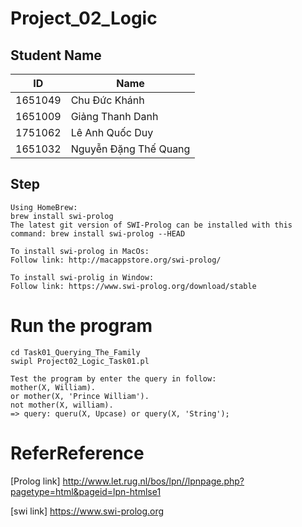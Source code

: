 # Project_02_Logic


## Student Name

| ID  | Name |
| ------------- | ------------- |
| 1651049  | Chu Đức Khánh  |
| 1651009   | Giảng Thanh Danh |
| 1751062   | Lê Anh Quốc Duy |
| 1651032   | Nguyễn Đặng Thế Quang|


## Step
```
Using HomeBrew:
brew install swi-prolog
The latest git version of SWI-Prolog can be installed with this command: brew install swi-prolog --HEAD

```
```
To install swi-prolog in MacOs:
Follow link: http://macappstore.org/swi-prolog/
```

```
To install swi-prolig in Window:
Follow link: https://www.swi-prolog.org/download/stable
```

# Run the program
```
cd Task01_Querying_The_Family 
swipl Project02_Logic_Task01.pl 
```

```
Test the program by enter the query in follow:
mother(X, William).
or mother(X, 'Prince William').
not mother(X, william).
=> query: queru(X, Upcase) or query(X, 'String');
```
# ReferReference 
[Prolog link] http://www.let.rug.nl/bos/lpn//lpnpage.php?pagetype=html&pageid=lpn-htmlse1

[swi link] https://www.swi-prolog.org
